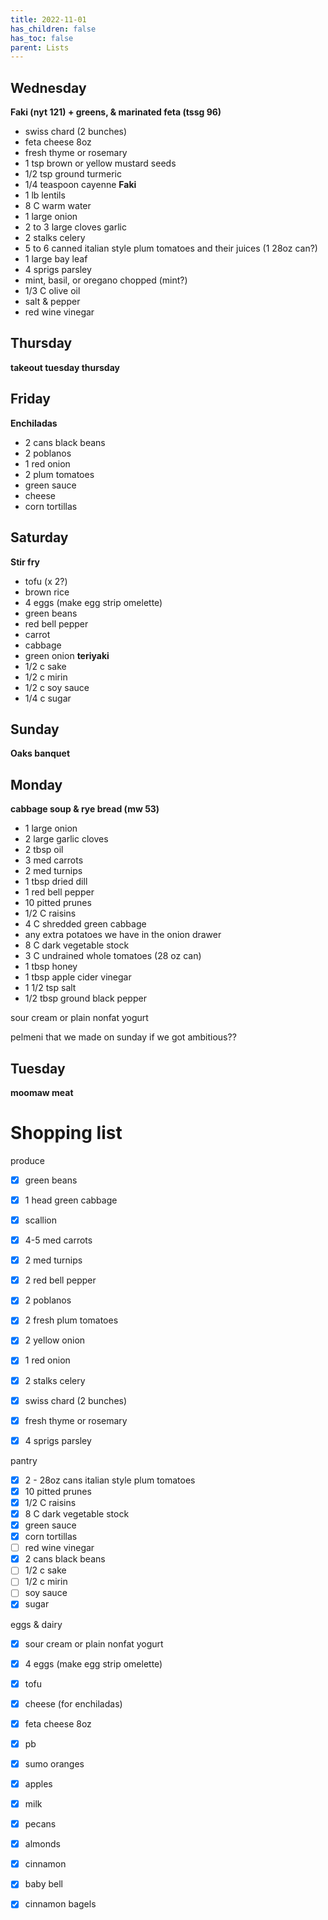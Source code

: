```yaml
---
title: 2022-11-01
has_children: false
has_toc: false
parent: Lists
---
```


## Wednesday
**Faki (nyt 121) + greens, & marinated feta (tssg 96)**

- swiss chard (2 bunches)
- feta cheese 8oz
- fresh thyme or rosemary
- 1 tsp brown or yellow mustard seeds
- 1/2 tsp ground turmeric
- 1/4 teaspoon cayenne
**Faki**
- 1 lb lentils
- 8 C warm water
- 1 large onion
- 2 to 3 large cloves garlic
- 2 stalks celery
- 5 to 6 canned italian style plum tomatoes and their juices (1 28oz can?)
- 1 large bay leaf
- 4 sprigs parsley
- mint, basil, or oregano chopped (mint?)
- 1/3 C olive oil
- salt & pepper
- red wine vinegar


## Thursday
**takeout tuesday thursday**

## Friday
**Enchiladas**

- 2 cans black beans
- 2 poblanos
- 1 red onion
- 2 plum tomatoes
- green sauce
- cheese
- corn tortillas


## Saturday
**Stir fry**
- tofu (x 2?)
- brown rice
- 4 eggs (make egg strip omelette)
- green beans
- red bell pepper
- carrot
- cabbage
- green onion
**teriyaki**
- 1/2 c sake
- 1/2 c mirin
- 1/2 c soy sauce
- 1/4 c sugar

## Sunday
**Oaks banquet**

## Monday
**cabbage soup & rye bread (mw 53)**
- 1 large onion
- 2 large garlic cloves
- 2 tbsp oil
- 3 med carrots
- 2 med turnips
- 1 tbsp dried dill
- 1 red bell pepper
- 10 pitted prunes
- 1/2 C raisins
- 4 C shredded green cabbage
- any extra potatoes we have in the onion drawer
- 8 C dark vegetable stock
- 3 C undrained whole tomatoes (28 oz can)
- 1 tbsp honey
- 1 tbsp apple cider vinegar
- 1 1/2 tsp salt
- 1/2 tbsp ground black pepper

sour cream or plain nonfat yogurt 

pelmeni that we made on sunday if we got ambitious??

## Tuesday

**moomaw meat**




# Shopping list


produce
- [x] green beans
- [x] 1 head green cabbage
- [x] scallion
- [x] 4-5 med carrots
- [x] 2 med turnips
- [x] 2 red bell pepper
- [x] 2 poblanos
- [x] 2 fresh plum tomatoes
- [x] 2 yellow onion
- [x] 1 red onion
- [x] 2 stalks celery
- [x] swiss chard (2 bunches)
- [x] fresh thyme or rosemary
- [x] 4 sprigs parsley


pantry
- [x] 2 - 28oz cans italian style plum tomatoes
- [x] 10 pitted prunes
- [x] 1/2 C raisins
- [x] 8 C dark vegetable stock
- [x] green sauce
- [x] corn tortillas
- [ ] red wine vinegar
- [x] 2 cans black beans
- [ ] 1/2 c sake
- [ ] 1/2 c mirin
- [ ] soy sauce
- [x] sugar

eggs & dairy
- [x] sour cream or plain nonfat yogurt 
- [x] 4 eggs (make egg strip omelette)
- [x] tofu
- [x] cheese (for enchiladas)
- [x] feta cheese 8oz


- [x] pb
- [x] sumo oranges
- [x] apples
- [x] milk
- [x] pecans
- [x] almonds
- [x] cinnamon
- [x] baby bell
- [x] cinnamon bagels
